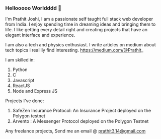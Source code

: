 ### Hellooooo Worldddd 👋

I'm Prathit Joshi, I am a passionate self taught full stack web developer from India. I enjoy spending time in dreaming ideas and bringing them to life. I like getting every detail right and creating projects that have an elegant interface and experience.

I am also a tech and physics enthusiast. I write articles on medium about tech topics i realllly find interesting.
https://medium.com/@Prathit_

I am skilled in:
1. Python
2. C
3. Javascript
4. ReactJS
5. Node and Express JS

Projects I've done:
1. SafeZen Insurance Protocol: An Insurance Project deployed on the Polygon testnet
2. Arvento : A Messenger Protocol deployed on the Polygon Testnet

Any freelance projects, Send me an email @ prathit3.14@gmail.com
<!--
**Prathit-tech/Prathit-tech** is a ✨ _special_ ✨ repository because its `README.md` (this file) appears on your GitHub profile.

Here are some ideas to get you started:

- 🔭 I’m currently working on ...
- 🌱 I’m currently learning ...
- 👯 I’m looking to collaborate on ...
- 🤔 I’m looking for help with ...
- 💬 Ask me about ...
- 📫 How to reach me: ...
- 😄 Pronouns: ...
- ⚡ Fun fact: ...
-->
